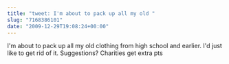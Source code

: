 ```yaml
---
title: "tweet: I'm about to pack up all my old "
slug: "7168386101"
date: "2009-12-29T19:08:24+00:00"
---
```

I'm about to pack up all my old clothing from high school and earlier. I'd just like to get rid of it.  Suggestions? Charities get extra pts